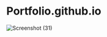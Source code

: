 # Portfolio.github.io

![Screenshot (31)](https://user-images.githubusercontent.com/49110150/208230338-2cb5a867-b70b-44e0-8478-24527fb5d908.png)
